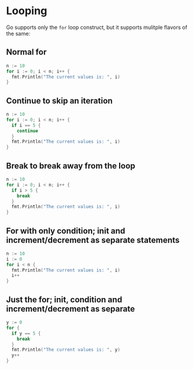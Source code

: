 # Looping

Go supports only the `for` loop construct, but it supports mulitple flavors of the same:

## Normal for

```go
n := 10
for i := 0; i < n; i++ {
  fmt.Println("The current values is: ", i)
}
```

## Continue to skip an iteration
```go
n := 10
for i := 0; i < n; i++ {
  if i == 5 {
    continue
  }
  fmt.Println("The current values is: ", i)
}
```

## Break to break away from the loop
```go
n := 10
for i := 0; i < n; i++ {
  if i > 5 {
    break
  }
  fmt.Println("The current values is: ", i)
}
```

## For with only condition; init and increment/decrement as separate statements
```go
n := 10
i := 0
for i < n {
  fmt.Println("The current values is: ", i)
  i++
}
```

## Just the for; init, condition and increment/decrement as separate
```go
y := 0
for {
  if y == 5 {
    break
  }
  fmt.Println("The current values is: ", y)
  y++
}
```
